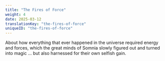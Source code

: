 ```yaml
---
title: "The Fires of Force"
weight: 4
date: 2025-03-12
translationKey: "the-fires-of-force"
uniqueID: "the-fires-of-force"
---
```


About how everything that ever happened in the universe required energy and forces, which the great minds of Somnia slowly figured out and turned into magic ... but also harnessed for their own selfish gain.
